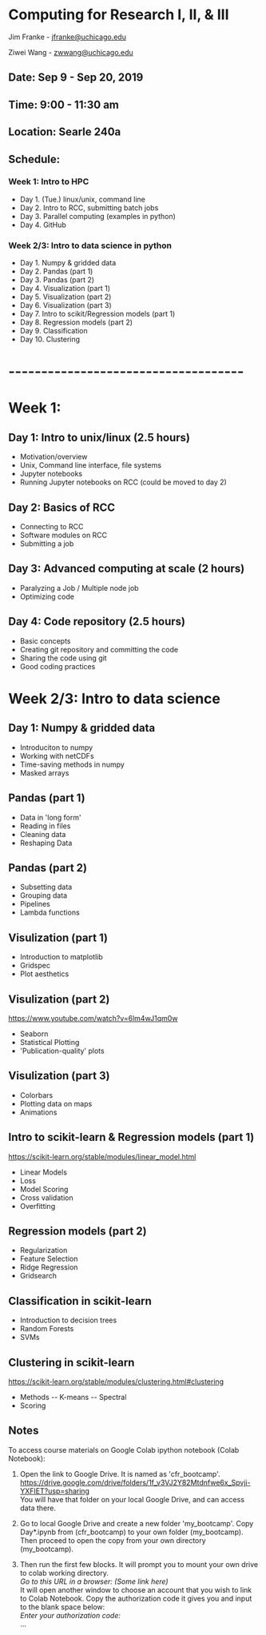 # Computing for Research I, II, & III 
Jim Franke - jfranke@uchicago.edu

Ziwei Wang - zwwang@uchicago.edu

## Date: Sep 9 - Sep 20, 2019
## Time: 9:00 - 11:30 am
## Location: Searle 240a

## Schedule:
### Week 1: Intro to HPC
* Day 1. (Tue.) linux/unix, command line
* Day 2. Intro to RCC, submitting batch jobs
* Day 3. Parallel computing (examples in python)
* Day 4. GitHub

### Week 2/3: Intro to data science in python
* Day 1. Numpy & gridded data
* Day 2. Pandas (part 1)
* Day 3. Pandas (part 2)
* Day 4. Visualization (part 1)
* Day 5. Visualization (part 2)
* Day 6. Visualization (part 3)
* Day 7. Intro to scikit/Regression models (part 1)
* Day 8. Regression models (part 2)
* Day 9. Classification
* Day 10. Clustering

# ------------------------------------ 
# Week 1:
## Day 1: Intro to unix/linux (2.5 hours)
* Motivation/overview
* Unix, Command line interface, file systems
* Jupyter notebooks
* Running Jupyter notebooks on RCC (could be moved to day 2)

## Day 2: Basics of RCC
* Connecting to RCC
* Software modules on RCC
* Submitting a job

## Day 3: Advanced computing at scale (2 hours)
* Paralyzing a Job / Multiple node job
* Optimizing code

## Day 4: Code repository (2.5 hours)
* Basic concepts
* Creating git repository and committing the code
* Sharing the code using git
* Good coding practices

# Week 2/3: Intro to data science
## Day 1: Numpy & gridded data
* Introduciton to numpy
* Working with netCDFs
* Time-saving methods in numpy
* Masked arrays

## Pandas (part 1)
* Data in 'long form'
* Reading in files
* Cleaning data
* Reshaping Data

## Pandas (part 2)
* Subsetting data
* Grouping data
* Pipelines
* Lambda functions

## Visulization (part 1)
* Introduction to matplotlib
* Gridspec
* Plot aesthetics

## Visulization (part 2)
https://www.youtube.com/watch?v=6lm4wJ1qm0w
* Seaborn
* Statistical Plotting
* 'Publication-quality' plots

## Visulization (part 3)
* Colorbars
* Plotting data on maps
* Animations

## Intro to scikit-learn & Regression models (part 1)
https://scikit-learn.org/stable/modules/linear_model.html
* Linear Models
* Loss
* Model Scoring
* Cross validation
* Overfitting

## Regression models (part 2)
* Regularization
* Feature Selection
* Ridge Regression
* Gridsearch

## Classification in scikit-learn
* Introduction to decision trees
* Random Forests
* SVMs

## Clustering in scikit-learn
https://scikit-learn.org/stable/modules/clustering.html#clustering
* Methods -- K-means -- Spectral
* Scoring

## Notes
To access course materials on Google Colab ipython notebook (Colab Notebook): 
1. Open the link to Google Drive. It is named as 'cfr_bootcamp'. <br>
https://drive.google.com/drive/folders/1f_v3VJ2Y82Mtdnfwe6x_Spvji-YXFIET?usp=sharing <br>
You will have that folder on your local Google Drive, and can access data there. <br>

2. Go to local Google Drive and create a new folder 'my_bootcamp'. Copy Day*.ipynb from (cfr_bootcamp) to your own folder (my_bootcamp). Then proceed to open the copy from your own directory (my_bootcamp). 

3. Then run the first few blocks. It will prompt you to mount your own drive to colab working directory.  <br>
*Go to this URL in a browser: (Some link here)* <br>
It will open another window to choose an account that you wish to link to Colab Notebook. Copy the authorization code it gives you and input to the blank space below: <br>
*Enter your authorization code:* <br>
...
